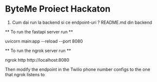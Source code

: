 # ByteMe Proiect Hackaton

1. Cum dai run la backend si ce endpoint-uri ? README.md din backend

** To run the fastapi server run **

uvicorn main:app --reload --port 8080


** To run the ngrok server run **

ngrok http http://localhost:8080

Then modify the endpoint in the Twilio phone number configs to the one that ngrok listens to